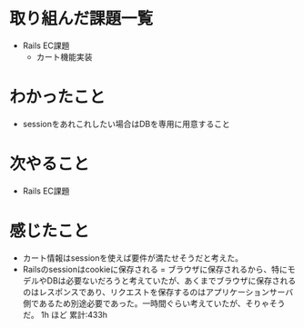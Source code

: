 # 取り組んだ課題一覧
- Rails EC課題
    - カート機能実装
# わかったこと
- sessionをあれこれしたい場合はDBを専用に用意すること
# 次やること
- Rails EC課題
# 感じたこと
- カート情報はsessionを使えば要件が満たせそうだと考えた。
- Railsのsessionはcookieに保存される = ブラウザに保存されるから、特にモデルやDBは必要ないだろうと考えていたが、あくまでブラウザに保存されるのはレスポンスであり、リクエストを保存するのはアプリケーションサーバ側であるため別途必要であった。一時間ぐらい考えていたが、そりゃそうだ。
1h ほど
累計:433h




